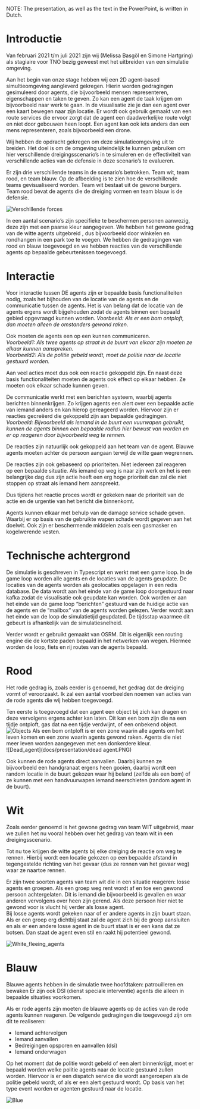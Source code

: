 NOTE: The presentation, as well as the text in the PowerPoint, is written in Dutch.

# Introductie 

Van februari 2021 t/m juli 2021 zijn wij (Melissa Basgöl en Simone Hartgring) als stagiaire voor TNO bezig geweest met het uitbreiden van een simulatie omgeving.

Aan het begin van onze stage hebben wij een 2D agent-based simultieomgeving aangleverd gekregen. Hierin worden gedragingen gesimuleerd door agents, die bijvoorbeeld mensen representeren, eigenschappen en taken te geven. Zo kan een agent de taak krijgen om bijvoorbeeld naar werk te gaan. In de visualisatie zie je dan een agent over een kaart bewegen naar zijn locatie. Er wordt ook gebruik gemaakt van een route services die ervoor zorgt dat de agent een daadwerkelijke route volgt en niet door gebouwen heen loopt. Een agent kan ook iets anders dan een mens representeren, zoals bijvoorbeeld een drone.

Wij hebben de opdracht gekregen om deze simulatieomgeving uit te breiden. Het doel is om de omgeving uiteindelijk te kunnen gebruiken om hier verschillende dreigingsscenario’s in te simuleren en de effectiviteit van verschillende acties van de defensie in deze scenario’s te evalueren.


Er zijn drie verschillende teams in de scenario’s betrokken. Team wit, team rood, en team blauw. Op de afbeelding is te zien hoe de verschillende teams gevisualiseerd worden. Team wit bestaat uit de gewone burgers. Team rood bevat de agents die de dreiging vormen en team blauw is de defensie. 

![Verschillende forces](docs/presentation/forces.PNG)

In een aantal scenario’s zijn specifieke te beschermen personen aanwezig, deze zijn met een paarse kleur aangegeven.
We hebben het gewone gedrag van de witte agents uitgebreid , dus bijvoorbeeld door winkelen en rondhangen in een park toe te voegen. We hebben de gedragingen van rood en blauw toegevoegd en we hebben reacties van de verschillende agents op bepaalde gebeurtenissen toegevoegd.


# Interactie

Voor interactie tussen DE agents zijn er bepaalde basis functionaliteiten nodig, zoals het bijhouden van de locatie van de agents en de communicatie tussen de agents. 
Het is van belang dat de locatie van de agents ergens wordt bijgehouden zodat de agents binnen een bepaald gebied opgevraagd kunnen worden. 
*Voorbeeld: Als er een bom ontploft, dan moeten alleen de omstanders gewond raken.*

Ook moeten de agents een op een kunnen communiceren.   
*Voorbeeld1: Als twee agents op straat in de buurt van elkaar zijn moeten ze elkaar kunnen aanspreken.*   
*Voorbeeld2: Als de politie gebeld wordt, moet de politie naar de locatie gestuurd worden.*

Aan veel acties moet dus ook een reactie gekoppeld zijn. 
En naast deze basis functionaliteiten moeten de agents ook effect op elkaar hebben. Ze moeten ook elkaar schade kunnen geven.

De communicatie werkt met een berichten systeem, waarbij agents berichten binnenkrijgen. 
Zo krijgen agents een alert over een bepaalde actie van iemand anders en kan hierop gereageerd worden. 
Hiervoor zijn er reacties gecreëerd die gekoppeld zijn aan bepaalde gedragingen.   
*Voorbeeld: Bijvoorbeeld als iemand in de buurt een vuurwapen gebruikt, kunnen de agents binnen een bepaalde radius hier bewust van worden en er op reageren door bijvoorbeeld weg te rennen.*

De reacties zijn natuurlijk ook gekoppeld aan het team van de agent. Blauwe agents moeten achter de persoon aangaan terwijl de witte gaan wegrennen.

De reacties zijn ook gebaseerd op prioriteiten. Niet iedereen zal reageren op een bepaalde situatie. Als iemand op weg is naar zijn werk en het is een belangrijke dag dus zijn actie heeft een erg hoge prioriteit dan zal die niet stoppen op straat als iemand hem aanspreekt. 

Dus tijdens het reactie proces wordt er gekeken naar de prioriteit van de actie en de urgentie van het bericht die binnenkomt.


Agents kunnen elkaar met behulp van de damage service schade geven. Waarbij er op basis van de gebruikte wapen schade wordt gegeven aan het doelwit. 
Ook zijn er beschermende middelen zoals een gasmasker en kogelwerende vesten. 

# Technische achtergrond

De simulatie is geschreven in Typescript en werkt met een game loop. In de game loop worden alle agents en de locaties van de agents geupdate. De locaties van de agents worden als geolocaties opgelagen in een redis database.  De data wordt aan het einde van de game loop doorgestuurd naar kafka zodat de visualisatie ook geupdate kan worden. Ook worden er aan het einde van de game loop “berichten” gestuurd van de huidige actie van de agents en de “mailbox” van de agents worden gelezen. Verder wordt aan het einde van de loop de simulatietijd geupdated. De tijdsstap waarmee dit gebeurt is afhankelijk van de simulatiesnelheid.

Verder wordt er gebruikt gemaakt van OSRM. Dit is eigenlijk een routing engine die de kortste paden bepaald in het netwerken van wegen. Hiermee worden de loop, fiets en rij routes van de agents bepaald.

# Rood

Het rode gedrag is, zoals eerder is genoemd, het gedrag dat de dreiging vormt of veroorzaakt.
Ik zal een aantal voorbeelden noemen van acties van de rode agents die wij hebben toegevoegd. 

Ten eerste is toegevoegd dat een agent een object bij zich kan dragen en deze vervolgens ergens achter kan laten. Dit kan een bom zijn die na een tijdje ontploft, gas dat na een tijdje verdwijnt, of een onbekend object.  
![Objects](docs/presentation/objects.PNG) 
Als een bom ontploft is er een zone waarin alle agents om het leven komen en een zone waarin agents gewond raken. Agents die niet meer leven worden aangegeven met een donkerdere kleur.  
![Dead_agent](docs/presentation/dead agent.PNG) 

Ook kunnen de rode agents direct aanvallen. Daarbij kunnen ze bijvoorbeeld een handgranaat ergens heen gooien, daarbij wordt een random locatie in de buurt gekozen waar hij beland (zelfde als een bom) of ze kunnen met een handvuurwapen iemand neerschieten (random agent in de buurt).

# Wit

Zoals eerder genoemd is het gewone gedrag van team WIT uitgebreid, maar we zullen het nu vooral hebben over het gedrag van team wit in een dreigingsscenario.

Tot nu toe krijgen de witte agents bij elke dreiging de reactie om weg te rennen. Hierbij wordt een locatie gekozen op een bepaalde afstand in tegengestelde richting van het gevaar (dus ze rennen van het gevaar weg) waar ze naartoe rennen. 

Er zijn twee soorten agents van team wit die in een situatie reageren: losse agents en groepen. Als een groep weg rent wordt af en toe een gewond persoon achtergelaten. Dit is iemand die bijvoorbeeld is gevallen en waar anderen vervolgens over heen zijn gerend. Als deze persoon hier niet te gewond voor is vlucht hij verder als losse agent.  
Bij losse agents wordt gekeken naar of er andere agents in zijn buurt staan. Als er een groep erg dichtbij staat zal de agent zich bij de groep aansluiten en als er een andere losse agent in de buurt staat is er een kans dat ze botsen. Dan staat de agent even stil en raakt hij potentieel gewond.

![White_fleeing_agents](docs/presentation/White_flee.gif) 

# Blauw

Blauwe agents hebben in de simulatie twee hoofdtaken: patrouilleren en bewaken
Er zijn ook DSI (dienst speciale interventie) agents die alleen in bepaalde situaties voorkomen.

Als er rode agents zijn moeten de blauwe agents op de acties van de rode agents kunnen reageren.
De volgende gedragingen die toegevoegd zijn om dit te realiseren:
* Iemand achtervolgen
* Iemand aanvallen
* Bedreigingen opsporen en aanvallen (dsi)
* Iemand ondervragen

Op het moment dat de politie wordt gebeld of een alert binnenkrijgt, moet er bepaald worden welke politie agents naar de locatie gestuurd zullen worden. Hiervoor is er een dispatch service die wordt aangeroepen als de politie gebeld wordt, of als er een alert gestuurd wordt. Op basis van het type event worden er agenten gestuurd naar de locatie.

![Blue](docs/presentation/Blue.gif) 